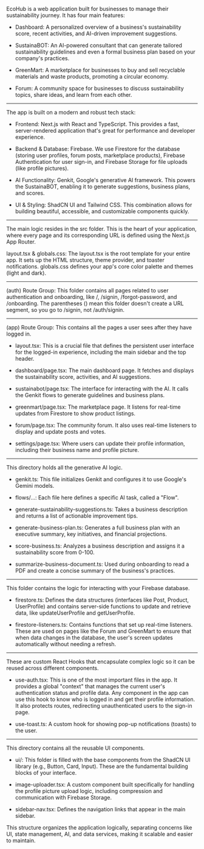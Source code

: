 EcoHub is a web application built for businesses to manage their sustainability journey. It has four main features:

- Dashboard: A personalized overview of a business's sustainability score, recent activities, and AI-driven improvement suggestions.

- SustainaBOT: An AI-powered consultant that can generate tailored sustainability guidelines and even a formal business plan based on your company's practices.

- GreenMart: A marketplace for businesses to buy and sell recyclable materials and waste products, promoting a circular economy.
- Forum: A community space for businesses to discuss sustainability topics, share ideas, and learn from each other.

----------------------------------------------------------------------------

The app is built on a modern and robust tech stack:

- Frontend: Next.js with React and TypeScript. This provides a fast, server-rendered application that's great for performance and developer experience.

- Backend & Database: Firebase. We use Firestore for the database (storing user profiles, forum posts, marketplace products), Firebase Authentication for user sign-in, and Firebase Storage for file uploads (like profile pictures).

- AI Functionality: Genkit, Google's generative AI framework. This powers the SustainaBOT, enabling it to generate suggestions, business plans, and scores.

- UI & Styling: ShadCN UI and Tailwind CSS. This combination allows for building beautiful, accessible, and customizable components quickly.

----------------------------------------------------------------------------

The main logic resides in the src folder. This is the heart of your application, where every page and its corresponding URL is defined using the Next.js App Router.

layout.tsx & globals.css: The layout.tsx is the root template for your entire app. It sets up the HTML structure, theme provider, and toaster notifications. globals.css defines your app's core color palette and themes (light and dark).

----------------------------------------------------------------------------

(auth) Route Group: This folder contains all pages related to user authentication and onboarding, like /, /signin, /forgot-password, and /onboarding. The parentheses () mean this folder doesn't create a URL segment, so you go to /signin, not /auth/signin.

----------------------------------------------------------------------------

(app) Route Group: This contains all the pages a user sees after they have logged in.

- layout.tsx: This is a crucial file that defines the persistent user interface for the logged-in experience, including the main sidebar and the top header.

- dashboard/page.tsx: The main dashboard page. It fetches and displays the sustainability score, activities, and AI suggestions.

- sustainabot/page.tsx: The interface for interacting with the AI. It calls the Genkit flows to generate guidelines and business plans.

- greenmart/page.tsx: The marketplace page. It listens for real-time updates from Firestore to show product listings.

- forum/page.tsx: The community forum. It also uses real-time listeners to display and update posts and votes.

- settings/page.tsx: Where users can update their profile information, including their business name and profile picture.

----------------------------------------------------------------------------

This directory holds all the generative AI logic.

- genkit.ts: This file initializes Genkit and configures it to use Google's Gemini models.

- flows/...: Each file here defines a specific AI task, called a "Flow".

- generate-sustainability-suggestions.ts: Takes a business description and returns a list of actionable improvement tips.

- generate-business-plan.ts: Generates a full business plan with an executive summary, key initiatives, and financial projections.

- score-business.ts: Analyzes a business description and assigns it a sustainability score from 0-100.

- summarize-business-document.ts: Used during onboarding to read a PDF and create a concise summary of the business's practices.

----------------------------------------------------------------------------

This folder contains the logic for interacting with your Firebase database.

- firestore.ts: Defines the data structures (interfaces like Post, Product, UserProfile) and contains server-side functions to update and retrieve data, like updateUserProfile and getUserProfile.

- firestore-listeners.ts: Contains functions that set up real-time listeners. These are used on pages like the Forum and GreenMart to ensure that when data changes in the database, the user's screen updates automatically without needing a refresh.

----------------------------------------------------------------------------

These are custom React Hooks that encapsulate complex logic so it can be reused across different components.

- use-auth.tsx: This is one of the most important files in the app. It provides a global "context" that manages the current user's authentication status and profile data. Any component in the app can use this hook to know who is logged in and get their profile information. It also protects routes, redirecting unauthenticated users to the sign-in page.

- use-toast.ts: A custom hook for showing pop-up notifications (toasts) to the user.

----------------------------------------------------------------------------

This directory contains all the reusable UI components.

- ui/: This folder is filled with the base components from the ShadCN UI library (e.g., Button, Card, Input). These are the fundamental building blocks of your interface.

- image-uploader.tsx: A custom component built specifically for handling the profile picture upload logic, including compression and communication with Firebase Storage.

- sidebar-nav.tsx: Defines the navigation links that appear in the main sidebar.

This structure organizes the application logically, separating concerns like UI, state management, AI, and data services, making it scalable and easier to maintain.
